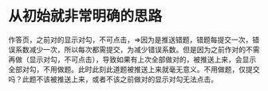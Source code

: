 # 从初始就非常明确的思路
作答页，之前对的显示对勾，不可点击，=>因为是推送错题，错题每提交一次，错误系数减少一次，所以每次都需提交，为减少错误系数。但是因为之前作对的不需再做（显示对勾，不可点击），导致如果有上次全部做对的，被推送上来，会显示全部对勾，不用做题。此时此刻此道题被推送上来就毫无意义。不用做题，仅提交吗？此题不该被推送上来，或者不该之前做对的显示对勾无法点击。
